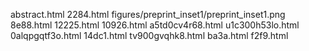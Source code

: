 abstract.html
2284.html
figures/preprint_inset1/preprint_inset1.png
8e88.html
12225.html
10926.html
a5td0cv4r68.html
u1c300h53lo.html
0alqpgqtf3o.html
14dc1.html
tv900gvqhk8.html
ba3a.html
f2f9.html